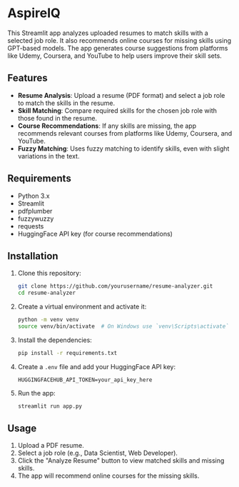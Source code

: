 # AspireIQ

This Streamlit app analyzes uploaded resumes to match skills with a selected job role. It also recommends online courses for missing skills using GPT-based models. The app generates course suggestions from platforms like Udemy, Coursera, and YouTube to help users improve their skill sets.

## Features
- **Resume Analysis**: Upload a resume (PDF format) and select a job role to match the skills in the resume.
- **Skill Matching**: Compare required skills for the chosen job role with those found in the resume.
- **Course Recommendations**: If any skills are missing, the app recommends relevant courses from platforms like Udemy, Coursera, and YouTube.
- **Fuzzy Matching**: Uses fuzzy matching to identify skills, even with slight variations in the text.

## Requirements
- Python 3.x
- Streamlit
- pdfplumber
- fuzzywuzzy
- requests
- HuggingFace API key (for course recommendations)

## Installation

1. Clone this repository:
    ```bash
    git clone https://github.com/yourusername/resume-analyzer.git
    cd resume-analyzer
    ```

2. Create a virtual environment and activate it:
    ```bash
    python -m venv venv
    source venv/bin/activate  # On Windows use `venv\Scripts\activate`
    ```

3. Install the dependencies:
    ```bash
    pip install -r requirements.txt
    ```

4. Create a `.env` file and add your HuggingFace API key:
    ```
    HUGGINGFACEHUB_API_TOKEN=your_api_key_here
    ```

5. Run the app:
    ```bash
    streamlit run app.py
    ```

## Usage

1. Upload a PDF resume.
2. Select a job role (e.g., Data Scientist, Web Developer).
3. Click the "Analyze Resume" button to view matched skills and missing skills.
4. The app will recommend online courses for the missing skills.


